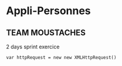 # Appli-Personnes
## TEAM MOUSTACHES

2 days sprint exercice

`var httpRequest = new new XMLHttpRequest()`
